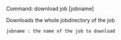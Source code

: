 Command:	download job [jobname]

Downloads the whole jobdirectory of the job

    jobname	: the name of the job to download

